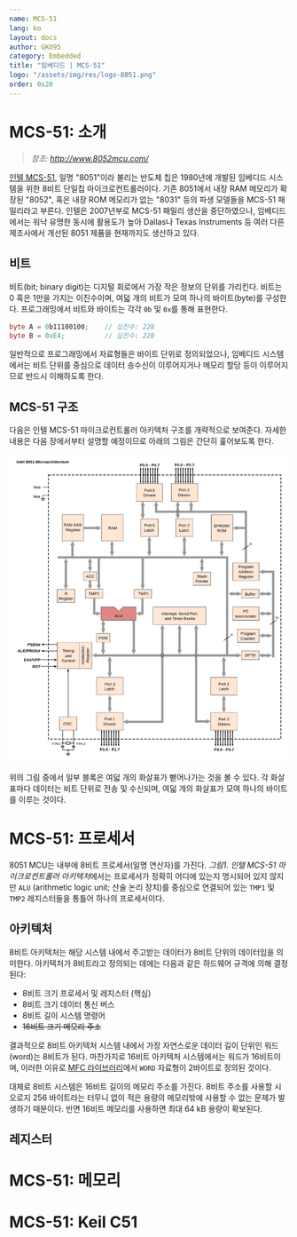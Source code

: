 ```yaml
---
name: MCS-51
lang: ko
layout: docs
author: GKO95
category: Embedded
title: "임베디드 | MCS-51"
logo: "/assets/img/res/logo-8051.png"
order: 0x20
---
```

# **MCS-51: 소개**
> *참조: http://www.8052mcu.com/*

[인텔 MCS-51](https://ko.wikipedia.org/wiki/%EC%9D%B8%ED%85%94_8051), 일명 "8051"이라 불리는 반도체 칩은 1980년에 개발된 임베디드 시스템을 위한 8비트 단일칩 마이크로컨트롤러이다. 기존 8051에서 내장 RAM 메모리가 확장된 "8052", 혹은 내장 ROM 메모리가 없는 "8031" 등의 파생 모델들을 MCS-51 패밀리라고 부른다. 인텔은 2007년부로 MCS-51 패밀리 생산을 중단하였으나, 임베디드에서는 워낙 유명한 동시에 활용도가 높아 Dallas나 Texas Instruments 등 여러 다른 제조사에서 개선된 8051 제품을 현재까지도 생산하고 있다.

## 비트
비트(bit; binary digit)는 디지털 회로에서 가장 작은 정보의 단위를 가리킨다. 비트는 0 혹은 1만을 가지는 이진수이며, 여덟 개의 비트가 모여 하나의 바이트(byte)를 구성한다. 프로그래밍에서 비트와 바이트는 각각 `0b` 및 `0x`를 통해 표현한다.

```csharp
byte A = 0b11100100;    // 십진수: 228
byte B = 0xE4;          // 십진수: 228
```

일반적으로 프로그래밍에서 자료형들은 바이트 단위로 정의되었으나, 임베디드 시스템에서는 비트 단위를 중심으로 데이터 송수신이 이루어지거나 메모리 할당 등이 이루어지므로 반드시 이해하도록 한다.

## MCS-51 구조
다음은 인텔 MCS-51 마이크로컨트롤러 아키텍처 구조를 개략적으로 보여준다. 자세한 내용은 다음 장에서부터 설명할 예정이므로 아래의 그림은 간단히 훑어보도록 한다.

![그림1. 인텔 MCS-51 마이크로컨트롤러 아키텍처](/assets/img/docs/embedded/8051/8051_architecture.png)

위의 그림 중에서 일부 블록은 여덟 개의 화살표가 뻗어나가는 것을 볼 수 있다. 각 화살표마다 데이터는 비트 단위로 전송 및 수신되며, 여덟 개의 화살표가 모여 하나의 바이트를 이루는 것이다.

# **MCS-51: 프로세서**
8051 MCU는 내부에 8비트 프로세서(일명 연산자)를 가진다. *그림1. 인텔 MCS-51 마이크로컨트롤러 아키텍처*에서는 프로세서가 정확히 어디에 있는지 명시되어 있지 않지만 `ALU` (arithmetic logic unit; 산술 논리 장치)를 중심으로 연결되어 있는 `TMP1` 및 `TMP2` 레지스터들을 통틀어 하나의 프로세서이다.

## 아키텍처
8비트 아키텍처는 해당 시스템 내에서 주고받는 데이터가 8비트 단위의 데이터임을 의미한다. 아키텍처가 8비트라고 정의되는 데에는 다음과 같은 하드웨어 규격에 의해 결정된다:

* 8비트 크기 프로세서 및 레지스터 (핵심)
* 8비트 크기 데이터 통신 버스 
* 8비트 길이 시스템 명령어
* ~~16비트 크기 메모리 주소~~

결과적으로 8비트 아키텍처 시스템 내에서 가장 자연스로운 데이터 길이 단위인 워드(word)는 8비트가 된다. 마찬가지로 16비트 아키텍처 시스템에서는 워드가 16비트이며, 이러한 이유로 [MFC 라이브러리](/docs/library/ko/LIBRARY_MFC/#윈도우-자료형)에서 `WORD` 자료형이 2바이트로 정의된 것이다.

대체로 8비트 시스템은 16비트 길이의 메모리 주소를 가진다. 8비트 주소를 사용할 시 오로지 256 바이트라는 터무니 없이 적은 용량의 메모리밖에 사용할 수 없는 문제가 발생하기 때문이다. 반면 16비트 메모리를 사용하면 최대 64 kB 용량이 확보된다.

## 레지스터

# **MCS-51: 메모리**

# **MCS-51: Keil C51**